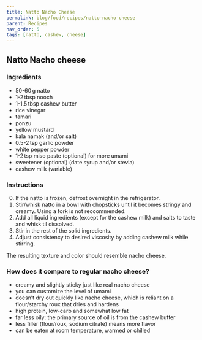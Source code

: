 ```yaml
---
title: Natto Nacho Cheese
permalink: blog/food/recipes/natto-nacho-cheese
parent: Recipes
nav_order: 5
tags: [natto, cashew, cheese]
---
```


## Natto Nacho cheese

### Ingredients

- 50-60 g natto
- 1-2 tbsp nooch
- 1-1.5 tbsp cashew butter
- rice vinegar
- tamari
- ponzu
- yellow mustard
- kala namak (and/or salt)
- 0.5-2 tsp garlic powder
- white pepper powder
- 1-2 tsp miso paste (optional) for more umami
- sweetener (optional) (date syrup and/or stevia)
- cashew milk (variable)

### Instructions

0. If the natto is frozen, defrost overnight in the refrigerator.
1. Stir/whisk natto in a bowl with chopsticks until it becomes stringy and creamy. Using a fork is not reccommended.
2. Add all liquid ingredients (except for the cashew milk) and salts to taste and whisk til dissolved.
3. Stir in the rest of the solid ingredients. 
4. Adjust consistency to desired viscosity by adding cashew milk while stirring.

The resulting texture and color should resemble nacho cheese.


### How does it compare to regular nacho cheese?

- creamy and slightly sticky just like real nacho cheese
- you can customize the level of umami
- doesn’t dry out quickly like nacho cheese, which is reliant on a flour/starchy roux that dries and hardens
- high protein, low-carb and somewhat low fat
- far less oily: the primary source of oil is from the cashew butter
- less filler (flour/roux, sodium citrate) means more flavor
- can be eaten at room temperature, warmed or chilled